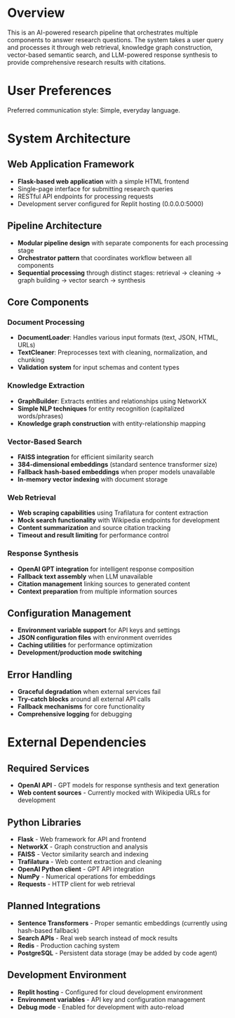 # Overview

This is an AI-powered research pipeline that orchestrates multiple components to answer research questions. The system takes a user query and processes it through web retrieval, knowledge graph construction, vector-based semantic search, and LLM-powered response synthesis to provide comprehensive research results with citations.

# User Preferences

Preferred communication style: Simple, everyday language.

# System Architecture

## Web Application Framework
- **Flask-based web application** with a simple HTML frontend
- Single-page interface for submitting research queries
- RESTful API endpoints for processing requests
- Development server configured for Replit hosting (0.0.0.0:5000)

## Pipeline Architecture
- **Modular pipeline design** with separate components for each processing stage
- **Orchestrator pattern** that coordinates workflow between all components
- **Sequential processing** through distinct stages: retrieval → cleaning → graph building → vector search → synthesis

## Core Components

### Document Processing
- **DocumentLoader**: Handles various input formats (text, JSON, HTML, URLs)
- **TextCleaner**: Preprocesses text with cleaning, normalization, and chunking
- **Validation system** for input schemas and content types

### Knowledge Extraction
- **GraphBuilder**: Extracts entities and relationships using NetworkX
- **Simple NLP techniques** for entity recognition (capitalized words/phrases)
- **Knowledge graph construction** with entity-relationship mapping

### Vector-Based Search
- **FAISS integration** for efficient similarity search
- **384-dimensional embeddings** (standard sentence transformer size)
- **Fallback hash-based embeddings** when proper models unavailable
- **In-memory vector indexing** with document storage

### Web Retrieval
- **Web scraping capabilities** using Trafilatura for content extraction
- **Mock search functionality** with Wikipedia endpoints for development
- **Content summarization** and source citation tracking
- **Timeout and result limiting** for performance control

### Response Synthesis
- **OpenAI GPT integration** for intelligent response composition
- **Fallback text assembly** when LLM unavailable
- **Citation management** linking sources to generated content
- **Context preparation** from multiple information sources

## Configuration Management
- **Environment variable support** for API keys and settings
- **JSON configuration files** with environment overrides
- **Caching utilities** for performance optimization
- **Development/production mode switching**

## Error Handling
- **Graceful degradation** when external services fail
- **Try-catch blocks** around all external API calls
- **Fallback mechanisms** for core functionality
- **Comprehensive logging** for debugging

# External Dependencies

## Required Services
- **OpenAI API** - GPT models for response synthesis and text generation
- **Web content sources** - Currently mocked with Wikipedia URLs for development

## Python Libraries
- **Flask** - Web framework for API and frontend
- **NetworkX** - Graph construction and analysis
- **FAISS** - Vector similarity search and indexing
- **Trafilatura** - Web content extraction and cleaning
- **OpenAI Python client** - GPT API integration
- **NumPy** - Numerical operations for embeddings
- **Requests** - HTTP client for web retrieval

## Planned Integrations
- **Sentence Transformers** - Proper semantic embeddings (currently using hash-based fallback)
- **Search APIs** - Real web search instead of mock results
- **Redis** - Production caching system
- **PostgreSQL** - Persistent data storage (may be added by code agent)

## Development Environment
- **Replit hosting** - Configured for cloud development environment
- **Environment variables** - API key and configuration management
- **Debug mode** - Enabled for development with auto-reload